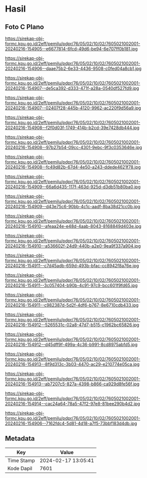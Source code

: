 # Hasil

## Foto C Plano

https://sirekap-obj-formc.kpu.go.id/2eff/pemilu/pdpr/76/05/02/10/02/7605021002001-20240216-154905--e6677814-6fcd-49d6-be94-6e707ff0b181.jpg

https://sirekap-obj-formc.kpu.go.id/2eff/pemilu/pdpr/76/05/02/10/02/7605021002001-20240216-154906--daae75b2-6e33-4436-9508-c0fed04a8cb1.jpg

https://sirekap-obj-formc.kpu.go.id/2eff/pemilu/pdpr/76/05/02/10/02/7605021002001-20240216-154907--de5ca392-d333-471f-a28a-0540df527fd9.jpg

https://sirekap-obj-formc.kpu.go.id/2eff/pemilu/pdpr/76/05/02/10/02/7605021002001-20240216-154907--02407f28-445b-4120-9962-ac220f9d56a9.jpg

https://sirekap-obj-formc.kpu.go.id/2eff/pemilu/pdpr/76/05/02/10/02/7605021002001-20240216-154908--f2f0d03f-1749-414b-b2cd-39e7428db444.jpg

https://sirekap-obj-formc.kpu.go.id/2eff/pemilu/pdpr/76/05/02/10/02/7605021002001-20240216-154908--97b27b54-09cc-4301-9ebc-9f3c0353646e.jpg

https://sirekap-obj-formc.kpu.go.id/2eff/pemilu/pdpr/76/05/02/10/02/7605021002001-20240216-154908--fc49d82b-67d4-4e50-a243-ddede4621f78.jpg

https://sirekap-obj-formc.kpu.go.id/2eff/pemilu/pdpr/76/05/02/10/02/7605021002001-20240216-154909--66a6d435-117f-463d-925d-d3db51b80ba0.jpg

https://sirekap-obj-formc.kpu.go.id/2eff/pemilu/pdpr/76/05/02/10/02/7605021002001-20240216-154909--d43e75c6-90bb-4c1c-aadf-8ba38d21cc0b.jpg

https://sirekap-obj-formc.kpu.go.id/2eff/pemilu/pdpr/76/05/02/10/02/7605021002001-20240216-154910--afeaa24e-e48d-4aab-8043-8168849d403e.jpg

https://sirekap-obj-formc.kpu.go.id/2eff/pemilu/pdpr/76/05/02/10/02/7605021002001-20240216-154910--a536602f-24d9-440b-a2e0-9ea9f337a904.jpg

https://sirekap-obj-formc.kpu.go.id/2eff/pemilu/pdpr/76/05/02/10/02/7605021002001-20240216-154911--c7d45adb-659d-493b-bfac-cc8942f8a76e.jpg

https://sirekap-obj-formc.kpu.go.id/2eff/pemilu/pdpr/76/05/02/10/02/7605021002001-20240216-154911--3c057404-b90b-4c91-97c9-bcc601f9fd65.jpg

https://sirekap-obj-formc.kpu.go.id/2eff/pemilu/pdpr/76/05/02/10/02/7605021002001-20240216-154911--c982387d-5d2f-4df6-b767-8e6710cdb433.jpg

https://sirekap-obj-formc.kpu.go.id/2eff/pemilu/pdpr/76/05/02/10/02/7605021002001-20240216-154912--5265531c-02a8-47d7-b515-c1962bc65826.jpg

https://sirekap-obj-formc.kpu.go.id/2eff/pemilu/pdpr/76/05/02/10/02/7605021002001-20240216-154912--d45dff9f-499a-4c36-b991-8cd8975abfd5.jpg

https://sirekap-obj-formc.kpu.go.id/2eff/pemilu/pdpr/76/05/02/10/02/7605021002001-20240216-154913--8f9d313c-3b03-4470-ac29-e210774e05ca.jpg

https://sirekap-obj-formc.kpu.go.id/2eff/pemilu/pdpr/76/05/02/10/02/7605021002001-20240216-154913--ab7207c5-827a-4398-b866-ca929d8fe56f.jpg

https://sirekap-obj-formc.kpu.go.id/2eff/pemilu/pdpr/76/05/02/10/02/7605021002001-20240216-154914--cac24a64-78a5-47f2-97e8-81bee290b4d2.jpg

https://sirekap-obj-formc.kpu.go.id/2eff/pemilu/pdpr/76/05/02/10/02/7605021002001-20240216-154906--7162fdc4-5d81-4d18-a7f5-73bbf183d4db.jpg


## Metadata

| Key        | Value               |
| ---------- | ------------------- |
| Time Stamp | 2024-02-17 13:05:41 |
| Kode Dapil | 7601                |



